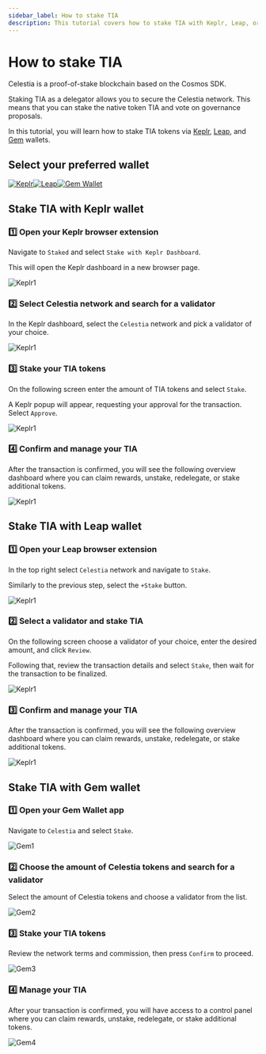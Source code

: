 ```yaml
---
sidebar_label: How to stake TIA
description: This tutorial covers how to stake TIA with Keplr, Leap, or Gem wallet
---
```


# How to stake TIA

Celestia is a proof-of-stake blockchain based on the Cosmos SDK.

Staking TIA as a delegator allows you to secure the Celestia network.
This means that you can stake the native token TIA and vote on governance
proposals.

In this tutorial, you will learn how to stake TIA tokens via
[Keplr](https://www.keplr.app/), [Leap](https://www.leapwallet.io/), and [Gem](https://gemwallet.com/)
wallets.

## Select your preferred wallet

<!-- markdownlint-disable MD033 -->
<div style="display: flex">
    <a href="#stake-tia-with-keplr-wallet">
        <img src="/public/img/keplr.png" alt="Keplr">
    </a>
    <a href="#stake-tia-with-leap-wallet">
        <img src="/public/img/leap.png" alt="Leap">
    </a>
    <a href="#stake-tia-with-gem-wallet">
        <img src="/public/img/gem.png" alt="Gem Wallet">
    </a>
</div>

## Stake TIA with Keplr wallet

### :one: Open your Keplr browser extension

Navigate to `Staked` and select `Stake with Keplr Dashboard`.

This will open the Keplr dashboard in a new browser page.

![Keplr1](/img/keplr/keplr1.gif)

### :two: Select Celestia network and search for a validator

In the Keplr dashboard, select the `Celestia` network and pick a
validator of your choice.

![Keplr1](/img/keplr/keplr2.gif)

### :three: Stake your TIA tokens

On the following screen enter the amount of TIA tokens and select `Stake`.

A Keplr popup will appear, requesting your approval for the
transaction. Select `Approve`.

![Keplr1](/img/keplr/keplr3.gif)

### :four: Confirm and manage your TIA

After the transaction is confirmed, you will see the following
overview dashboard where you can claim rewards, unstake, redelegate,
or stake additional tokens.

![Keplr1](/img/keplr/keplr4.gif)

## Stake TIA with Leap wallet

### :one: Open your Leap browser extension

In the top right select `Celestia` network and navigate to `Stake`.

Similarly to the previous step, select the `+Stake` button.

![Keplr1](/img/leap/leap1.gif)

### :two: Select a validator and stake TIA

On the following screen choose a validator of your choice, enter
the desired amount, and click `Review`.

Following that, review the transaction details and select `Stake`,
then wait for the transaction to be finalized.

![Keplr1](/img/leap/leap2.gif)

### :three: Confirm and manage your TIA

After the transaction is confirmed, you will see the following
overview dashboard where you can claim rewards, unstake, redelegate,
or stake additional tokens.

![Keplr1](/img/leap/leap3.gif)

## Stake TIA with Gem wallet

### :one: Open your Gem Wallet app

Navigate to `Celestia` and select `Stake`.

![Gem1](/img/gem/gem1.gif)

### :two: Choose the amount of Celestia tokens and search for a validator

Select the amount of Celestia tokens and choose a validator from the list.

![Gem2](/img/gem/gem2.gif)

### :three: Stake your TIA tokens

Review the network terms and commission, then press `Confirm` to proceed.

![Gem3](/img/gem/gem3.gif)

### :four: Manage your TIA

After your transaction is confirmed, you will have access to a control panel where you can claim rewards, unstake, redelegate, or stake additional tokens.

![Gem4](/img/gem/gem4.gif)
